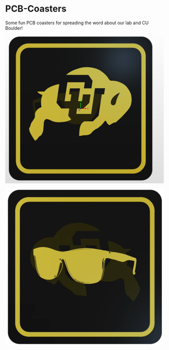 # PCB-Coasters
Some fun PCB coasters for spreading the word about our lab and CU Boulder!

![Buff-prime-coaster-top](/Photos/Buff-Prime-Coaster/Buff-Prime-Coaster-Top.png)

![Buff-prime-coaster-bottom](/Photos/Buff-Prime-Coaster/Buff-Prime-Coaster-Bottom.png)
